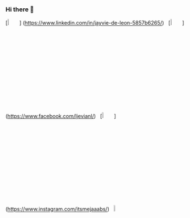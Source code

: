 ### Hi there 👋

<!--
**I'm Arlie Torers**  a ✨ Front-end Developer based on Philippines✨ repository because its `README.md` (this file) appears on your GitHub profile.

Here are some ideas to get you started:

- 🔭 I’m currently working 
- 🌱 I’m currently learning NextJS
- 📫 How to reach me:
- ⚡ Fun fact: ...
-->


[<img src="https://img.icons8.com/color/48/000000/linkedin.png" width="6.5%"/>]
(https://www.linkedin.com/in/jayvie-de-leon-5857b6265/)  &nbsp; 
[<img src="https://img.icons8.com/fluent/48/000000/facebook-new.png" width="6.5%%"/>]
(https://www.facebook.com/ljevianl/)  &nbsp;
[<img src="https://img.icons8.com/fluent/48/000000/instagram-new.png" width="6.5%"/>]
(https://www.instagram.com/itsmejaaabs/)  &nbsp; <a href="mailto:jayvief.deleon@gmail.com">
<img src="https://img.icons8.com/fluent/48/000000/gmail.png" width="6.5%"/>

